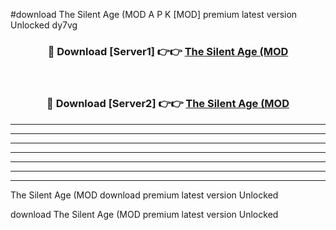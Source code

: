 #download The Silent Age (MOD A P K [MOD] premium latest version Unlocked dy7vg 



<div align="center">
<h3>🔴 Download [Server1] 👉👉 <a href="https://apkdownload3.web.app/">The Silent Age (MOD</a></h3><br>

<h3>🔴 Download [Server2] 👉👉 <a href="https://apkdownload3.web.app/">The Silent Age (MOD</a></h3>
</div>





----------------------------------------------------------

----------------------------------------------------------

----------------------------------------------------------

----------------------------------------------------------

----------------------------------------------------------

----------------------------------------------------------

----------------------------------------------------------

The Silent Age (MOD download premium latest version Unlocked

download The Silent Age (MOD premium latest version Unlocked
